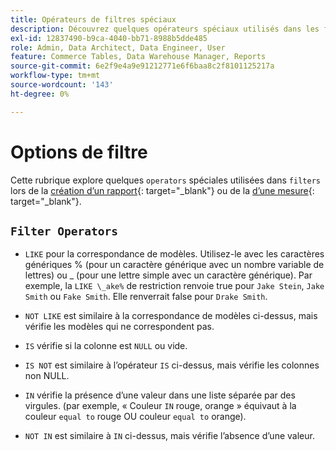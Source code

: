 ```yaml
---
title: Opérateurs de filtres spéciaux
description: Découvrez quelques opérateurs spéciaux utilisés dans les filtres lors de la création d’un rapport ou d’une mesure.
exl-id: 12837490-b9ca-4040-bb71-8988b5dde485
role: Admin, Data Architect, Data Engineer, User
feature: Commerce Tables, Data Warehouse Manager, Reports
source-git-commit: 6e2f9e4a9e91212771e6f6baa8c2f8101125217a
workflow-type: tm+mt
source-wordcount: '143'
ht-degree: 0%

---
```


# Options de filtre

Cette rubrique explore quelques `operators` spéciales utilisées dans `filters` lors de la [création d’un rapport](../../tutorials/using-visual-report-builder.md){: target="_blank"} ou de la [ d’une mesure](../../data-user/reports/ess-manage-data-metrics.md){: target="_blank"}.

## `Filter Operators`

* `LIKE` pour la correspondance de modèles. Utilisez-le avec les caractères génériques % (pour un caractère générique avec un nombre variable de lettres) ou _ (pour une lettre simple avec un caractère générique).  Par exemple, la `LIKE \_ake%` de restriction renvoie true pour `Jake Stein`, `Jake Smith` ou `Fake Smith`.  Elle renverrait false pour `Drake Smith`.

* `NOT LIKE` est similaire à la correspondance de modèles ci-dessus, mais vérifie les modèles qui ne correspondent pas.

* `IS` vérifie si la colonne est `NULL` ou vide.

* `IS NOT` est similaire à l’opérateur `IS` ci-dessus, mais vérifie les colonnes non NULL.

* `IN` vérifie la présence d’une valeur dans une liste séparée par des virgules. (par exemple, « Couleur `IN` rouge, orange » équivaut à la couleur `equal to` rouge OU couleur `equal to` orange).

* `NOT IN` est similaire à `IN` ci-dessus, mais vérifie l’absence d’une valeur.

